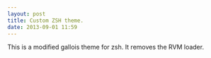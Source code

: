 ```yaml
---
layout: post
title: Custom ZSH theme.
date: 2013-09-01 11:59
---
```

This is a modified gallois theme for zsh. It removes the RVM loader.
